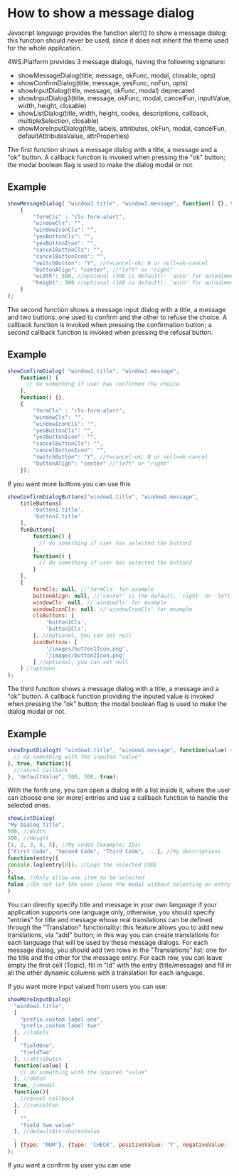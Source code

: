 # How to show a message dialog

Javacript language provides the function alert() to show a message dialog: this function should never be used, since it does not inherit the theme used for the whole application.

4WS.Platform provides 3 message dialogs, having the following signature:

* showMessageDialog(title, message, okFunc, modal, closable, opts)
* showConfirmDialog(title, message, yesFunc, noFun, opts)
* showInputDialog(title, message, okFunc, modal)  deprecated
* showInputDialog3(title, message, okFunc, modal, cancelFun, inputValue, width, height, closable)
* showListDialog(title, width, height, codes, descriptions, callback, multipleSelection, closable)
* showMoreInputDialog(title, labels, attributes, okFun, modal, cancelFun, defaultAttributesValue, attrProperties)

The first function shows a message dialog with a title, a message and a "ok" button. A callback function is invoked when pressing the "ok" button; the modal boolean flag is used to make the dialog modal or not.

## Example

```javascript
showMessageDialog( "window1.title", "window1.message", function() {}, true, false, 
    {
        "formCls" : "cls-form-alert",
        "windowCls": "",
        "windowIconCls": "",
        "yesButtonCls": "",
        "yesButtonIcon": "",
        "cancelButtonCls": "",
        "cancelButtonIcon": "",
        "switchButton": "Y", //Y=cancel-ok; N or null=ok-cancel
        "buttonAlign": "center", //"left" or "right"
        "width": 500, //optional (300 is default): 'auto' for autodimension
        "height": 300 //optional (160 is default): 'auto' for autodimension
    }
);
```

The second function shows a message input dialog with a title, a message and two buttons: one used to confirm and the other to refuse the choice. A callback function is invoked when pressing the confirmation button; a second callback function is invoked when pressing the refusal button.

## Example

```javascript
showConfirmDialog( "window1.title", "window1.message", 
    function() {
      // do something if user has confirmed the choice
    }, 
    function() {}, 
    {
        "formCls" : "cls-form-alert",
        "windowCls": "",
        "windowIconCls": "",
        "yesButtonCls": "",
        "yesButtonIcon": "",
        "cancelButtonCls": "",
        "cancelButtonIcon": "",
        "switchButton": "Y", //Y=cancel-ok; N or null=ok-cancel
        "buttonAlign": "center" //"left" or "right"
    });
```

If you want more buttons you can use this

```javascript
showConfirmDialogButtons("window1.title", "window1.message", 
    titleButtons[
        'button1.title',
        'button2.title'
    ], 
    funButtons[
        function() {
          // do something if user has selected the button1
        },
        function() {
          // do something if user has selected the button2
        }
    ], 
    {
        formCls: null, //'formCls' for example
        buttonAlign: null, //'center' is the default, 'right' or 'left'
        windowCls: null, //'windowCls' for example
        windowIconCls: null, //'windowIconCls' for example
        clsButtons: [
            'button1Cls',
            'button2Cls',
        ], //optional, you can set null
      	iconButtons: [
            '/images/button1Icon.png',
            '/images/button2Icon.png'
        ] //optional, you can set null
    } //options
);
```

The third function shows a message dialog with a title, a message and a "ok" button. A callback function providing the inputed value is invoked when pressing the "ok" button; the modal boolean flag is used to make the dialog modal or not.

## Example

```javascript
showInputDialog3( "window1.title", "window1.message", function(value) {
  // do something with the inputed "value"
}, true, function(){
  //cancel callback
}, "defaultValue", 500, 300, true);
```

With the forth one, you can open a dialog with a list inside it, where the user can choose one (or more) entries and use a callback function to handle the selected ones.

```javascript
showListDialog(
"My Dialog Title",
500, //Width
300, //Height
[1, 2, 3, 4, 5], //My codes (example: IDs)
["First Code", "Second Code", "Third Code", ...], //My descriptions
function(entry){
console.log(entry[0]); //Logs the selected CODE
},
false, //Only allow one item to be selected
false //Do not let the user close the modal without selecting an entry
)
```

You can directly specify title and message in your own language if your application supports one language only, otherwise, you should specify "entries" for title and message whose real translations can be defined through the "Translation" functionality: this feature allows you to add new translations, via "add" button; in this way you can create translations for each language that will be used by these message dialogs. For each message dialog, you should add two rows in the "Translations" list: one for the title and the other for the message entry. For each row, you can leave empty the first cell (Topic), fill in "Id" with the entry (title/message) and fill in all the other dynamic columns with a translation for each language.

If you want more input valued from users you can use:

```javascript
showMoreInputDialog(
  "window1.title", 
  [
    "prefix.custom label one",
    "prefix.custom label two"
  ], //labels
  [
    "fieldOne",
    "fieldTwo"
  ], //attributes
  function(value) {
    // do something with the inputed "value"
  }, //okFun 
  true, //modal
  function(){
    //cancel callback
  }, //cancelFun
  [
    "",
    "field two value"
  ], //defaultAttributesValue
  , 
  [ {type: 'NUM'}, {type: 'CHECK', positiveValue: 'Y', negativeValue: 'N'}] //attrProperties
);

```

If you want a confirm by user you can use
